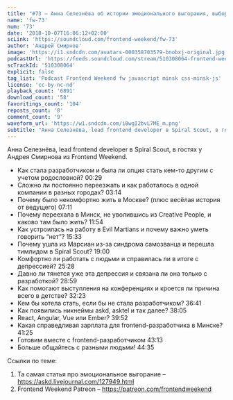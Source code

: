 ```yaml
---
title: "#73 – Анна Селезнёва об истории эмоционального выгорания, выборе города для работы и поиске себя"
name: 'fw-73'
num: '73'
date: '2018-10-07T16:06:12+02:00'
scLink: 'https://soundcloud.com/frontend-weekend/fw-73'
author: 'Андрей Смирнов'
image: 'https://i1.sndcdn.com/avatars-000358703579-bnobxj-original.jpg'
podcastUrl: 'https://feeds.soundcloud.com/stream/510308064-frontend-weekend-fw-73.m4a'
scTrackId: '510308064'
explicit: false
tag_list: 'Podcast Frontend Weekend fw javascript minsk css-minsk-js'
license: 'cc-by-nc-nd'
playback_count: '6891'
download_count: '58'
favoritings_count: '104'
reposts_count: '8'
comment_count: '9'
waveform_url: 'https://w1.sndcdn.com/i0wgI2bvL7ME_m.png'
subtitle: "Анна Селезнёва, lead frontend developer в Spiral Scout, в гостях у Андрея Смирнова из Frontend Weekend. "
---
```

Анна Селезнёва, lead frontend developer в Spiral Scout, в гостях у Андрея Смирнова из Frontend Weekend. 

- Как стала разработчиком и была ли опция стать кем-то другим с учетом родословной? <timecode sec="29">00:29</timecode>
- Сложно ли постоянно переезжать и как работалось в одной компании в разных городах? <timecode sec="194">03:14</timecode>
- Почему было некомфортно жить в Москве? (плюс весёлая история от ведущего) <timecode sec="431">07:11</timecode>
- Почему переехала в Минск, не уволившись из Creative People, и каково там было жить? <timecode sec="714">11:54</timecode>
- Как устроилась на работу в Evil Martians и почему важно уметь говорить “нет”? <timecode sec="933">15:33</timecode>
- Почему ушла из Марсиан из-за синдрома самозванца и перешла тимлидом в Spiral Scout? <timecode sec="1140">19:00</timecode>
- Комфортно ли работать с людьми и справилась ли в итоге с депрессией? <timecode sec="1528">25:28</timecode>
- Давно ли тянется уже эта депрессия и связана ли она только с разработкой? <timecode sec="1739">28:59</timecode>
- Как помогают выступления на конференциях и кроется ли причина всего в детстве? <timecode sec="1943">32:23</timecode>
- Кем бы хотела стать, если бы не стала разработчиком? <timecode sec="2201">36:41</timecode>
- Как появились никнеймы askd, asktel и так далее? <timecode sec="2285">38:05</timecode>
- React, Angular, Vue или Ember? <timecode sec="2392">39:52</timecode>
- Какая справедливая зарплата для frontend-разработчика в Минске? <timecode sec="2485">41:25</timecode>
- Готовим вместе с frontend-разработчиком <timecode sec="2593">43:13</timecode>
- Больше общайтесь с разными людьми! <timecode sec="2675">44:35</timecode> 

Ссылки по теме:
1) Та самая статья про эмоциональное выгорание – https://askd.livejournal.com/127949.html
2) Frontend Weekend Patreon – https://patreon.com/frontendweekend